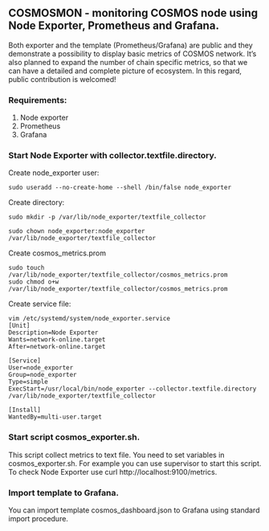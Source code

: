 ## COSMOSMON - monitoring COSMOS node using Node Exporter, Prometheus and Grafana.  

Both exporter and the template (Prometheus/Grafana) are public and they demonstrate a possibility to display basic metrics of COSMOS network. It’s also planned to expand the number of chain specific metrics, so that we can have a detailed and complete picture of ecosystem. In this regard, public contribution is welcomed!  


### Requirements:  
1. Node exporter
2. Prometheus
3. Grafana  

### Start Node Exporter with collector.textfile.directory.  

Create node_exporter user:  
```  
sudo useradd --no-create-home --shell /bin/false node_exporter  
```  

Create directory:  
```
sudo mkdir -p /var/lib/node_exporter/textfile_collector
  
sudo chown node_exporter:node_exporter /var/lib/node_exporter/textfile_collector  
``` 
Create cosmos_metrics.prom   
```  
sudo touch /var/lib/node_exporter/textfile_collector/cosmos_metrics.prom  
sudo chmod o+w /var/lib/node_exporter/textfile_collector/cosmos_metrics.prom  
```  
Create service file:  
```
vim /etc/systemd/system/node_exporter.service  
[Unit]  
Description=Node Exporter  
Wants=network-online.target  
After=network-online.target  
  
[Service]  
User=node_exporter  
Group=node_exporter  
Type=simple  
ExecStart=/usr/local/bin/node_exporter --collector.textfile.directory /var/lib/node_exporter/textfile_collector  
  
[Install]  
WantedBy=multi-user.target  
```  
### Start script cosmos_exporter.sh.  
This script collect metrics to text file. You need to set variables in cosmos_exporter.sh. For example you can use supervisor to start this script.   
To check Node Exporter use curl http://localhost:9100/metrics.  
### Import template to Grafana.  
You can import template cosmos_dashboard.json to Grafana using standard import procedure.  

